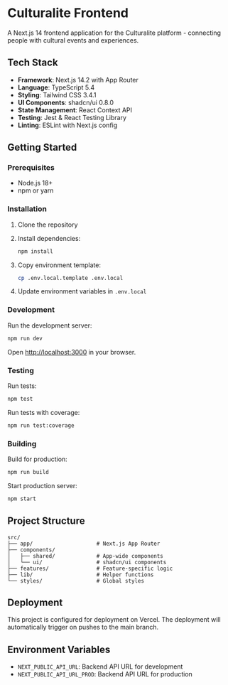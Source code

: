 # Culturalite Frontend

A Next.js 14 frontend application for the Culturalite platform - connecting people with cultural events and experiences.

## Tech Stack

- **Framework**: Next.js 14.2 with App Router
- **Language**: TypeScript 5.4
- **Styling**: Tailwind CSS 3.4.1
- **UI Components**: shadcn/ui 0.8.0
- **State Management**: React Context API
- **Testing**: Jest & React Testing Library
- **Linting**: ESLint with Next.js config

## Getting Started

### Prerequisites

- Node.js 18+
- npm or yarn

### Installation

1. Clone the repository
2. Install dependencies:
   ```bash
   npm install
   ```

3. Copy environment template:
   ```bash
   cp .env.local.template .env.local
   ```

4. Update environment variables in `.env.local`

### Development

Run the development server:

```bash
npm run dev
```

Open [http://localhost:3000](http://localhost:3000) in your browser.

### Testing

Run tests:
```bash
npm test
```

Run tests with coverage:
```bash
npm run test:coverage
```

### Building

Build for production:
```bash
npm run build
```

Start production server:
```bash
npm start
```

## Project Structure

```
src/
├── app/                    # Next.js App Router
├── components/
│   ├── shared/             # App-wide components
│   └── ui/                 # shadcn/ui components
├── features/               # Feature-specific logic
├── lib/                    # Helper functions
└── styles/                 # Global styles
```

## Deployment

This project is configured for deployment on Vercel. The deployment will automatically trigger on pushes to the main branch.

## Environment Variables

- `NEXT_PUBLIC_API_URL`: Backend API URL for development
- `NEXT_PUBLIC_API_URL_PROD`: Backend API URL for production
